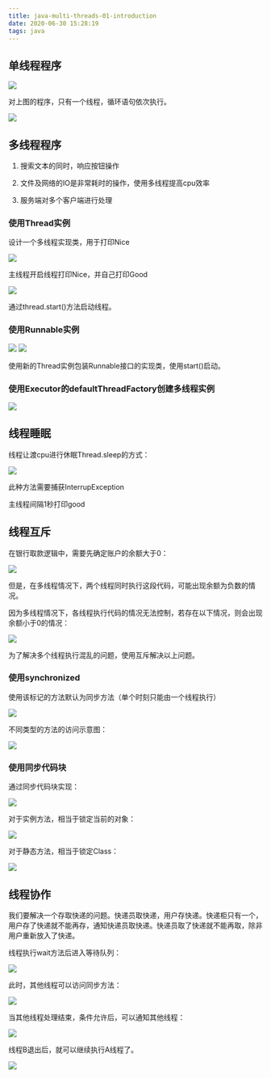 ```yaml
---
title: java-multi-threads-01-introduction
date: 2020-06-30 15:28:19
tags: java
---
```


## 单线程程序

<img src='java-multi-threads-01-introduction\a54678ce-50ba-4f2d-b610-bd2e7e8d238c.jpg'>

对上图的程序，只有一个线程，循环语句依次执行。

<img src='java-multi-threads-01-introduction\f57a09b6-2fe1-45a1-a133-2682e2c6ac6f.jpg'>

## 多线程程序

1. 搜索文本的同时，响应按钮操作

2. 文件及网络的IO是非常耗时的操作，使用多线程提高cpu效率

3. 服务端对多个客户端进行处理

### 使用Thread实例

设计一个多线程实现类，用于打印Nice

<img src='java-multi-threads-01-introduction\f2f3a6bc-bd46-4f28-bae4-9d944e02bd8d.jpg'>

主线程开启线程打印Nice，并自己打印Good

<img src='java-multi-threads-01-introduction\39a3599b-8d71-4f35-85bf-c7d3d2ff3a1e.jpg'>

通过thread.start()方法启动线程。

### 使用Runnable实例

<img src='java-multi-threads-01-introduction\d37edae9-1a59-4ec3-99a4-903dfe1fa24a.jpg'>
<img src='java-multi-threads-01-introduction\abf3c38f-4126-4518-a314-09dd62d37016.jpg'>

使用新的Thread实例包装Runnable接口的实现类，使用start()启动。

### 使用Executor的defaultThreadFactory创建多线程实例

<img src='java-multi-threads-01-introduction\c27abf3e-9cfe-485b-a43e-6a1077791018.jpg'>

## 线程睡眠

线程让渡cpu进行休眠Thread.sleep的方式：

<img src='java-multi-threads-01-introduction\74556cba-9ea3-4533-923d-0240691fa137.jpg'>

此种方法需要捕获InterrupException

主线程间隔1秒打印good

## 线程互斥

在银行取款逻辑中，需要先确定账户的余额大于0：

<img src='java-multi-threads-01-introduction\6bdd3f18-2a2d-466e-a737-7be9e93b43c3.jpg'>

但是，在多线程情况下，两个线程同时执行这段代码，可能出现余额为负数的情况。

因为多线程情况下，各线程执行代码的情况无法控制，若存在以下情况，则会出现余额小于0的情况：

<img src='java-multi-threads-01-introduction\d2a8c5bc-4144-4d3d-b9f2-a3e254b2c2f3.jpg'>

为了解决多个线程执行混乱的问题，使用互斥解决以上问题。

### 使用synchronized

使用该标记的方法默认为同步方法（单个时刻只能由一个线程执行）

<img src='java-multi-threads-01-introduction\a0bea4e0-f940-4b4b-9b0e-b6897be7a196.jpg'>

不同类型的方法的访问示意图：

<img src='java-multi-threads-01-introduction\0557c90d-fc2f-49ea-9795-f2fecab058f1.jpg'>

### 使用同步代码块

通过同步代码块实现：

<img src='java-multi-threads-01-introduction\dcb445eb-528e-4e50-bbea-715aaf70b1df.jpg'>

对于实例方法，相当于锁定当前的对象：

<img src='java-multi-threads-01-introduction\526c6605-73d9-4885-a81b-8814511df56e.jpg'>

对于静态方法，相当于锁定Class：

<img src='java-multi-threads-01-introduction\3fb686a7-d746-4e90-9a3d-f1b237aaf8ae.jpg'>

## 线程协作

我们要解决一个存取快递的问题。快递员取快递，用户存快递。快递柜只有一个，用户存了快递就不能再存，通知快递员取快递。快递员取了快递就不能再取，除非用户重新放入了快递。

线程执行wait方法后进入等待队列：

<img src='java-multi-threads-01-introduction\c4b8a759-66cc-4ba5-9785-31780538b24e.jpg'>

此时，其他线程可以访问同步方法：

<img src='java-multi-threads-01-introduction\e73cab0d-8a16-475e-a66e-ef348091fd43.jpg'>

当其他线程处理结束，条件允许后，可以通知其他线程：

<img src='java-multi-threads-01-introduction\6921a74a-524d-404a-8535-6d8bc3058b2b.jpg'>

线程B退出后，就可以继续执行A线程了。

<img src='java-multi-threads-01-introduction\bf230c76-8235-4d2e-acfb-ef8bf1215dc9.jpg'>







